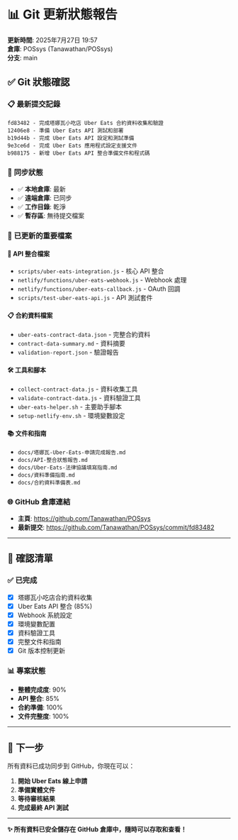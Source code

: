 # 📊 Git 更新狀態報告

**更新時間**: 2025年7月27日 19:57  
**倉庫**: POSsys (Tanawathan/POSsys)  
**分支**: main

## ✅ Git 狀態確認

### 📋 **最新提交記錄**
```
fd83482 - 完成塔娜瓦小吃店 Uber Eats 合約資料收集和驗證
12406e8 - 準備 Uber Eats API 測試和部署  
b19d44b - 完成 Uber Eats API 設定和測試準備
9e3ce6d - 完成 Uber Eats 應用程式設定支援文件
b988175 - 新增 Uber Eats API 整合準備文件和程式碼
```

### 🔄 **同步狀態**
- ✅ **本地倉庫**: 最新
- ✅ **遠端倉庫**: 已同步
- ✅ **工作目錄**: 乾淨
- ✅ **暫存區**: 無待提交檔案

### 📁 **已更新的重要檔案**

#### 🔧 **API 整合檔案**
- `scripts/uber-eats-integration.js` - 核心 API 整合
- `netlify/functions/uber-eats-webhook.js` - Webhook 處理
- `netlify/functions/uber-eats-callback.js` - OAuth 回調
- `scripts/test-uber-eats-api.js` - API 測試套件

#### 📋 **合約資料檔案**
- `uber-eats-contract-data.json` - 完整合約資料
- `contract-data-summary.md` - 資料摘要
- `validation-report.json` - 驗證報告

#### 🛠️ **工具和腳本**
- `collect-contract-data.js` - 資料收集工具
- `validate-contract-data.js` - 資料驗證工具
- `uber-eats-helper.sh` - 主要助手腳本
- `setup-netlify-env.sh` - 環境變數設定

#### 📚 **文件和指南**
- `docs/塔娜瓦-Uber-Eats-申請完成報告.md`
- `docs/API-整合狀態報告.md`
- `docs/Uber-Eats-法律協議填寫指南.md`
- `docs/資料準備指南.md`
- `docs/合約資料準備表.md`

### 🌐 **GitHub 倉庫連結**
- **主頁**: https://github.com/Tanawathan/POSsys
- **最新提交**: https://github.com/Tanawathan/POSsys/commit/fd83482

---

## 🎯 **確認清單**

### ✅ **已完成**
- [x] 塔娜瓦小吃店合約資料收集
- [x] Uber Eats API 整合 (85%)
- [x] Webhook 系統設定
- [x] 環境變數配置
- [x] 資料驗證工具
- [x] 完整文件和指南
- [x] Git 版本控制更新

### 📊 **專案狀態**
- **整體完成度**: 90%
- **API 整合**: 85%
- **合約準備**: 100%
- **文件完整度**: 100%

---

## 🚀 **下一步**

所有資料已成功同步到 GitHub，你現在可以：

1. **開始 Uber Eats 線上申請**
2. **準備實體文件**
3. **等待審核結果**
4. **完成最終 API 測試**

---

**✨ 所有資料已安全儲存在 GitHub 倉庫中，隨時可以存取和查看！**

